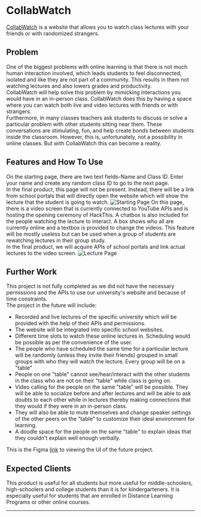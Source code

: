 # CollabWatch
[CollabWatch](https://collabwatch.herokuapp.com/) is a website that allows you to watch class lectures with your friends or with randomized strangers.

## Problem 
One of the biggest problems with online learning is that there is not much human interaction involved, which leads students to feel disconnected, isolated and like they are not part of a community. This results in them not watching lectures and also lowers grades and productivity. <br />
CollabWatch will help solve this problem by mimicking interactions you would have in an in-person class. CollabWatch does this by having a space where you can watch both live and video lectures with friends or with strangers. <br />
Furthermore, in many classes teachers ask students to discuss or solve a particular problem with other students sitting near them. These conversations are stimulating, fun, and help create bonds between students inside the classroom. However, this is, unfortunately, not a possibility in online classes. But with CollabWatch this can become a reality.

## Features and How To Use
On the starting page, there are two text fields-Name and Class ID. Enter your name and create any random class ID to go to the next page.  <br />
In the final product, this page will not be present. Instead, there will be a link from school portals that will directly open the website which will show the lecture that the student is going to watch.
![Starting Page](https://github.com/withteja/unnamed/blob/master/img/2image.jpeg?raw=true)
On this page, there is a video screen that is currently connected to YouTube APIs and is hosting the opening ceremony of HackThis. A chatbox is also included for the people watching the lecture to interact. A box shows who all are currently online and a textbox is provided to change the videos. This feature will be mostly useless but can be used when a group of students are rewatching lectures in their group study. <br />
In the final product, we will acquire APIs of school portals and link actual lectures to the video screen.
![Lecture Page](https://github.com/withteja/unnamed/blob/master/img/3image.jpeg?raw=true)

## Further Work
This project is not fully completed as we did not have the necessary permissions and the APIs to use our university's website and because of time constraints. <br />
The project in the future will include:<br />
- Recorded and live lectures of the specific university which will be provided with the help of their APIs and permissions.
- The website will be integrated into specific school websites. 
- Different time slots to watch these online lectures in. Scheduling would be possible as per the convenience of the user.
- The people who have scheduled the same time for a particular lecture will be randomly (unless they invite their friends) grouped in small groups with who they will watch the lecture. Every group will be on a "table"
- People on one "table" cannot see/hear/interact with the other students in the class who are not on their "table" while class is going on.
- Video calling for the people on the same "table" will be possible. They will be able to socialize before and after lectures and will be able to ask doubts to each other while in lectures thereby making connections that they would if they were in an in-person class.
- They will also be able to mute themselves and change speaker settings of the other peers on the "table" to customize their ideal environment for learning.
- A doodle space for the people on the same "table" to explain ideas that they couldn't explain well enough verbally.

This is the Figma [link](https://www.figma.com/file/J7t4mUuxfvkVvuusGHFeFS/Hackathon?node-id=0%3A1) to viewing the UI of the future project.

## Expected Clients
This product is useful for all students but more useful for middle-schoolers, high-schoolers and college students than it is for kindergarteners. It is especially useful for students that are enrolled in Distance Learning Programs or other online courses. 

---
